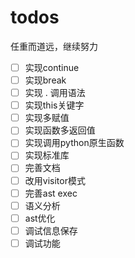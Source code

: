# todos

任重而道远，继续努力

- [ ] 实现continue
- [ ] 实现break
- [ ] 实现 . 调用语法
- [ ] 实现this关键字
- [ ] 实现多赋值
- [ ] 实现函数多返回值
- [ ] 实现调用python原生函数
- [ ] 实现标准库
- [ ] 完善文档
- [ ] 改用visitor模式
- [ ] 完善ast exec
- [ ] 语义分析
- [ ] ast优化
- [ ] 调试信息保存
- [ ] 调试功能
